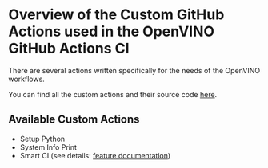 # Overview of the Custom GitHub Actions used in the OpenVINO GitHub Actions CI

There are several actions written specifically for the needs of the OpenVINO workflows.

You can find all the custom actions and their source code [here](../../../../.github/actions).

## Available Custom Actions

* Setup Python
* System Info Print
* Smart CI (see details: [feature documentation](./smart_ci.md))
